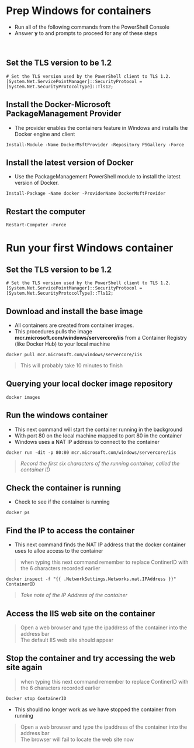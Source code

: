 # Prep Windows for containers
- Run all of the following commands from the PowerShell Console
- Answer **y** to and prompts to proceed for any of these steps
<br>
<!--
This lab was written with help from these sites
https://docs.microsoft.com/en-us/virtualization/windowscontainers/quick-start/set-up-environment?tabs=Windows-Server
https://docs.microsoft.com/en-us/virtualization/windowscontainers/quick-start/run-your-first-container
https://hub.docker.com/_/microsoft-windows-servercore-iis
-->

## Set the TLS version to be 1.2
```
# Set the TLS version used by the PowerShell client to TLS 1.2.
[System.Net.ServicePointManager]::SecurityProtocol = [System.Net.SecurityProtocolType]::Tls12;
```

## Install the Docker-Microsoft PackageManagement Provider
- The provider enables the containers feature in Windows and installs the Docker engine and client
```
Install-Module -Name DockerMsftProvider -Repository PSGallery -Force
```

## Install the latest version of Docker
- Use the PackageManagement PowerShell module to install the latest version of Docker.
```
Install-Package -Name docker -ProviderName DockerMsftProvider
```

## Restart the computer

```
Restart-Computer -Force
```

# Run your first Windows container

## Set the TLS version to be 1.2
```
# Set the TLS version used by the PowerShell client to TLS 1.2.
[System.Net.ServicePointManager]::SecurityProtocol = [System.Net.SecurityProtocolType]::Tls12;
```


## Download and install the base image
- All containers are created from container images. 
- This procedures pulls the image **mcr.microsoft.com/windows/servercore/iis** from a Container Registry (like  Docker Hub) to your local machine
```
docker pull mcr.microsoft.com/windows/servercore/iis
```
> This will probably take 10 minutes to finish

## Querying your local docker image repository

```
docker images
```

## Run the windows container
- This next command will start the container running in the background
- With port 80 on the local machine mapped to port 80 in the container
- Windows uses a NAT IP address to connect to the container
```
docker run -dit -p 80:80 mcr.microsoft.com/windows/servercore/iis
```

> *Record the first six characters of the running container, called the container ID*

## Check the container is running
- Check to see if the container is running
```
docker ps
```

## Find the IP to access the container
- This next command finds the NAT IP address that the docker container uses to alloe access to the container
> when typing this next command remember to replace ContinerID with the 6 characters recorded earlier
```
docker inspect -f "{{ .NetworkSettings.Networks.nat.IPAddress }}" ContainerID
```

>*Take note of the IP Address of the container*

## Access the IIS web site on the container

> Open a web browser and type the ipaddress of the container into the address bar <br>
> The default IIS web site should appear

## Stop the container and try accessing the web site again

> when typing this next command remember to replace ContinerID with the 6 characters recorded earlier
```
Docker stop ContainerID
```
- This should no longer work as we have stopped the container from running
> Open a web browser and type the ipaddress of the container into the address bar <br>
> The browser will fail to locate the web site now
